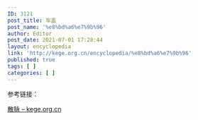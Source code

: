 ```yaml
---
ID: 3121
post_title: 车盖
post_name: '%e8%bd%a6%e7%9b%96'
author: Editor
post_date: 2021-07-01 17:28:44
layout: encyclopedia
link: 'http://kege.org.cn/encyclopedia/%e8%bd%a6%e7%9b%96'
published: true
tags: [ ]
categories: [ ]
---
```

参考链接：

<a href="http://kege.org.cn/encyclopedia/%e6%95%a3%e8%84%89">散脉 – kege.org.cn</a>